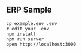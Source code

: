 ## ERP Sample

```
cp example.env .env
# edit your .env
npm install
npm run server
open http://localhost:3000
```
